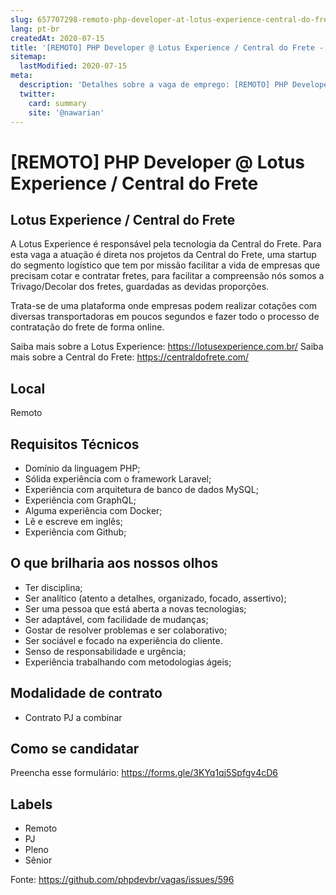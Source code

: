 ```yaml
---
slug: 657707298-remoto-php-developer-at-lotus-experience-central-do-frete
lang: pt-br
createdAt: 2020-07-15
title: '[REMOTO] PHP Developer @ Lotus Experience / Central do Frete - Vaga de Emprego'
sitemap:
  lastModified: 2020-07-15
meta:
  description: 'Detalhes sobre a vaga de emprego: [REMOTO] PHP Developer @ Lotus Experience / Central do Frete'
  twitter:
    card: summary
    site: '@nawarian'
---
```


# [REMOTO] PHP Developer @ Lotus Experience / Central do Frete

## Lotus Experience / Central do Frete
A Lotus Experience é responsável pela tecnologia da Central do Frete.
Para esta vaga a atuação é direta nos projetos da Central do Frete, uma startup do segmento logístico que tem por missão facilitar a vida de empresas que precisam cotar e contratar fretes, para facilitar a compreensão nós somos a Trivago/Decolar dos fretes, guardadas as devidas proporções. 

Trata-se de uma plataforma onde empresas podem realizar cotações com diversas transportadoras em poucos segundos e fazer todo o processo de contratação do frete de forma online.

Saiba mais sobre a Lotus Experience: https://lotusexperience.com.br/
Saiba mais sobre a Central do Frete: https://centraldofrete.com/

## Local
Remoto

## Requisitos Técnicos
- Domínio da linguagem PHP;
- Sólida experiência com o framework Laravel;
- Experiência com arquitetura de banco de dados MySQL;
- Experiência com GraphQL;
- Alguma experiência com Docker;
- Lê e escreve em inglês;
- Experiência com Github;

## O que brilharia aos nossos olhos
- Ter disciplina;
- Ser analítico (atento a detalhes, organizado, focado, assertivo);
- Ser uma pessoa que está aberta a novas tecnologias;
- Ser adaptável, com facilidade de mudanças;
- Gostar de resolver problemas e ser colaborativo;
- Ser sociável e focado na experiência do cliente.
- Senso de responsabilidade e urgência;
- Experiência trabalhando com metodologias ágeis;

## Modalidade de contrato
- Contrato PJ a combinar

## Como se candidatar

Preencha esse formulário: https://forms.gle/3KYq1qj5Spfgv4cD6

## Labels

- Remoto
- PJ
- Pleno
- Sênior

Fonte: https://github.com/phpdevbr/vagas/issues/596